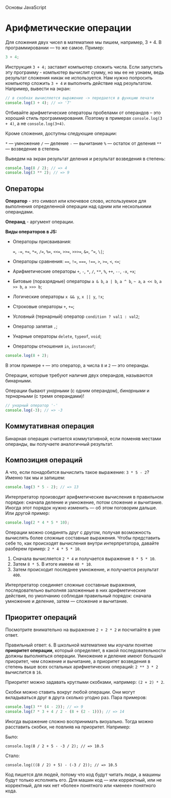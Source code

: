Основы JavaScript

# Арифметические операции

Для сложения двух чисел в математике мы пишем, например, 3 + 4. В программировании — то же самое. Пример:

```javascript
3 + 4;
```

Инструкция `3 + 4;` заставит компьютер сложить числа. Если запустить эту программу - компьютер вычислит сумму, но мы ее не узнаем, ведь результат сложения никак не используется. Нам нужно попросить компьютер сложить `3 + 4` и выполнить действие над результатом. Например, вывести на экран:

```javascript
// в скобках вычисляется выражение -> передается в функцию печати
console.log(3 + 4); // => '7'
```

Отбивайте арифметические операторы пробелами от операндов – это хороший стиль программирования. Поэтому в примерах `console.log(3 + 4)`, а не `console.log(3+4)`.

Кроме сложения, доступны следующие операции:

`*` — умножение
`/` — деление
`-` — вычитание
`%` — остаток от деления
`**` — возведение в степень

Выведем на экран результат деления и результат возведения в степень:

```javascript
console.log(8 / 2); // => 4
console.log(3 ** 2); // => 9
```

## Операторы

**Оператор** - это символ или ключевое слово, используемое для выполнения определенной операции над одним или несколькими операндами.

**Операнд** - аргумент операции.

**Виды операторов в JS:**

- Операторы присваивания:

  `=`, `-=`, `+=`, `*=`, `/=`, `%=`, `<<=`, `>>=`, `>>>=`, `&=`, `^=`, `\|`;

- Операторы сравнения:
  `==`, `!=`, `===`, `!==`, `>`, `>=`, `<`, `<=`;

- Арифметические операторы
  `+`, `-`, `*`, `/`, `**`, `%`, `++`, `--`, `-x`, `+x`;

- Битовые (поразрядные) операторы
  `a & b`, `a | b`, `a ^ b`, `~ a`, `a << b`, `a >> b`, `a >>> b`;

- Логические операторы
  `x && y`, `x || y`, `!x`;

- Строковые операторы
  `+`, `+=`;

- Условный (тернарный) оператор
  `condition ? val1 : val2`;

- Оператор запятая
  `,`;

- Унарные операторы
  `delete`, `typeof`, `void`;

- Операторы отношения
  `in`, `instanceof`;

```javascript
console.log(8 + 2);
```

В этом примере `+` — это оператор, а числа `8` и `2` — это операнды.

Операции, которые требуют наличия двух операндов, называются бинарными.

Операции бывают _унарными_ (с одним операндом), _бинарными_ и _тернарными_ (с тремя операндами)!

```javascript
// унарный оператор '-'
console.log(-3); // => -3
```

## Коммутативная операция

Бинарная операция считается коммутативной, если поменяв местами операнды, вы получаете аналогичный результат.

## Композиция операций

А что, если понадобится вычислить такое выражение: `3 * 5 - 2`? Именно так мы и запишем:

```javascript
console.log(3 * 5 - 2); // => 13
```

Интерпретатор производит арифметические вычисления в правильном порядке: сначала деление и умножение, потом сложение и вычитание. Иногда этот порядок нужно изменить — об этом поговорим дальше. Или другой пример:

```javascript
console.log(2 * 4 * 5 * 10);
```

Операции можно соединять друг с другом, получая возможность вычислять более сложные составные выражения. Чтобы представить себе то, как происходят вычисления внутри интерпретатора, давайте разберем пример: `2 * 4 * 5 * 10`.

1. Сначала вычисляется `2 * 4` и получается выражение `8 * 5 * 10`.
2. Затем `8 * 5`. В итоге имеем `40 * 10`.
3. Затем происходит последнее умножение, и получается результат `400`.

Интерпретатор соединяет сложные составные выражения, последовательно выполняя заложенные в них арифметические действия, по умолчанию соблюдая правильный порядок: сначала умножение и деление, затем — сложение и вычитание.

## Приоритет операций

Посмотрите внимательно на выражение `2 + 2 * 2` и посчитайте в уме ответ.

Правильный ответ: `6`. В школьной математике мы изучали понятие **приоритет операции**, который определяет, в какой последовательности должны выполняться операции. Умножение и деление имеют больший приоритет, чем сложение и вычитание, а приоритет возведения в степень выше всех остальных арифметических операций: `2 ** 3 * 2` вычислится в `16`.

Приоритет можно задавать круглыми скобками, например: `(2 + 2) * 2`.

Скобки можно ставить вокруг любой операции. Они могут вкладываться друг в друга сколько угодно раз. Пара примеров:

```javascript
console.log(3 ** (4 - 2)); // => 9
console.log(7 * 3 + 4 / 2 - (8 + (2 - 1))); // => 14
```

Иногда выражение сложно воспринимать визуально. Тогда можно расставить скобки, не повлияв на приоритет. Например:

Было:

`console.log(8 / 2 + 5 - -3 / 2); // => 10.5`

Стало:

`console.log(((8 / 2) + 5) - (-3 / 2)); // => 10.5`

Код пишется для людей, потому что код будут читать люди, а машины будут только исполнять его. Для машин код — или корректный, или не корректный, для них нет «более» понятного или «менее» понятного кода.
